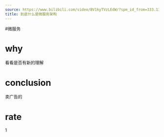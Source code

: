 ```yaml
---
source: https://www.bilibili.com/video/BV1kyTVzLEdW/?spm_id_from=333.1387.favlist.content.click&vd_source=549bde2564979641a5f0adbcfa529b0a
title: 到底什么是微服务架构
---
```


#微服务 
# why
看看是否有新的理解
# conclusion
卖广告的

# rate
1

